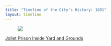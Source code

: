 ```yaml
---
title: "Timeline of the City's History: 1891"
layout: timeline
---
```


<article class="tile is-child box">
    <a href="/historical/timeline/1891/193" title="Joliet Prison Inside Yard and Grounds">
        <figure class="image is-128x128">
            <img src="/img/timeline/1891/small/193.jpg">
        </figure>
        <div class="content">
            <p>Joliet Prison Inside Yard and Grounds</p>
        </div>
    </a>
</article>